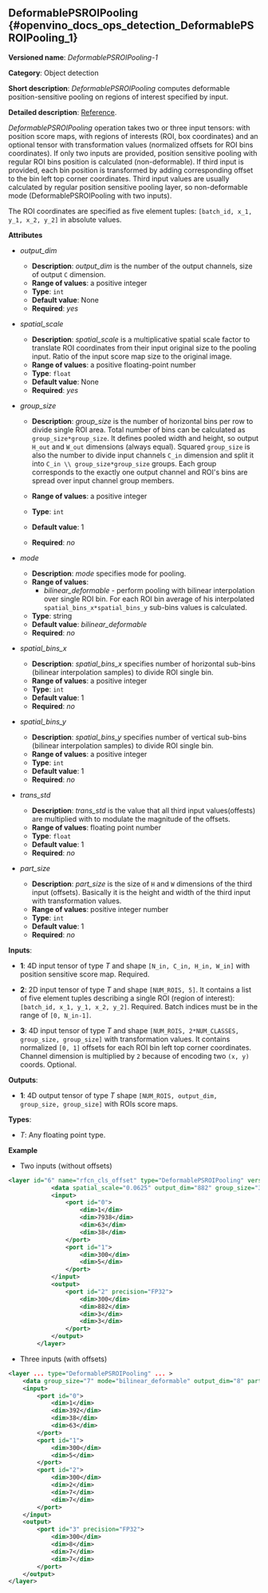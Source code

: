 ## DeformablePSROIPooling <a name="DeformablePSROIPooling"></a> {#openvino_docs_ops_detection_DeformablePSROIPooling_1}

**Versioned name**: *DeformablePSROIPooling-1*

**Category**: Object detection

**Short description**: *DeformablePSROIPooling* computes deformable position-sensitive pooling on regions of interest specified by input.

**Detailed description**: [Reference](https://arxiv.org/abs/1703.06211).

*DeformablePSROIPooling* operation takes two or three input tensors: with position score maps, with regions of interests (ROI, box coordinates) and an optional tensor with transformation values (normalized offsets for ROI bins coordinates).
If only two inputs are provided, position sensitive pooling with regular ROI bins position is calculated (non-deformable).
If third input is provided, each bin position is transformed by adding corresponding offset to the bin left top corner coordinates. Third input values are usually calculated by regular position sensitive pooling layer, so non-deformable mode (DeformablePSROIPooling with two inputs).

The ROI coordinates are specified as five element tuples: `[batch_id, x_1, y_1, x_2, y_2]` in absolute values.


**Attributes**

* *output_dim*

  * **Description**: *output_dim* is the number of the output channels, size of output `C` dimension.
  * **Range of values**: a positive integer
  * **Type**: `int`
  * **Default value**: None
  * **Required**: *yes*

* *spatial_scale*

  * **Description**: *spatial_scale* is a multiplicative spatial scale factor to translate ROI coordinates from their input original size to the pooling input. Ratio of the input score map size to the original image. 
  * **Range of values**: a positive floating-point number
  * **Type**: `float`
  * **Default value**: None
  * **Required**: *yes*

* *group_size*

  * **Description**: *group_size* is the number of horizontal bins per row to divide single ROI area. Total number of bins can be calculated as `group_size*group_size`. It defines pooled width and height, so output `H_out` and `W_out` dimensions (always equal).
  Squared `group_size` is also the number to divide input channels `C_in` dimension and split it into `C_in \\ group_size*group_size` groups.
  Each group corresponds to the exactly one output channel and ROI's bins are spread over input channel group members.

  * **Range of values**: a positive integer
  * **Type**: `int`
  * **Default value**: 1
  * **Required**: *no*

* *mode*
  * **Description**: *mode* specifies mode for pooling.
  * **Range of values**:
    * *bilinear_deformable* - perform pooling with bilinear interpolation over single ROI bin. For each ROI bin average of his interpolated `spatial_bins_x*spatial_bins_y` sub-bins values is calculated.
  * **Type**: string
  * **Default value**: *bilinear_deformable*
  * **Required**: *no*

* *spatial_bins_x*
  * **Description**: *spatial_bins_x* specifies number of horizontal sub-bins (bilinear interpolation samples) to divide ROI single bin.
  * **Range of values**: a positive integer
  * **Type**: `int`
  * **Default value**: 1
  * **Required**: *no*

* *spatial_bins_y*
  * **Description**: *spatial_bins_y* specifies number of vertical sub-bins (bilinear interpolation samples) to divide ROI single bin.
  * **Range of values**: a positive integer
  * **Type**: `int`
  * **Default value**: 1
  * **Required**: *no*

* *trans_std*
  * **Description**: *trans_std* is the value that all third input values(offests) are multiplied with to modulate the magnitude of the offsets.
  * **Range of values**: floating point number
  * **Type**: `float`
  * **Default value**: 1
  * **Required**: *no*

* *part_size*
  * **Description**: *part_size* is the size of `H` and `W` dimensions of the third input (offsets). Basically it is the height and width of the third input 
  with transformation values.
  * **Range of values**: positive integer number
  * **Type**: `int`
  * **Default value**: 1
  * **Required**: *no*

**Inputs**:

*   **1**: 4D input tensor of type *T* and shape `[N_in, C_in, H_in, W_in]` with position sensitive score map. Required.

*   **2**: 2D input tensor of type *T* and shape `[NUM_ROIS, 5]`. It contains a list of five element tuples describing a single ROI (region of interest): `[batch_id, x_1, y_1, x_2, y_2]`. Required.
Batch indices must be in the range of `[0, N_in-1]`.

*   **3**: 4D input tensor of type *T* and shape `[NUM_ROIS, 2*NUM_CLASSES, group_size, group_size]` with transformation values. It contains normalized `[0, 1]` offsets for each ROI bin left top corner coordinates. Channel dimension is multiplied by `2` because of encoding two `(x, y)` coords. Optional.

**Outputs**:
*   **1**: 4D output tensor of type *T* shape `[NUM_ROIS, output_dim, group_size, group_size]` with ROIs score maps.

**Types**:

* *T*: Any floating point type.
 

**Example**

* Two inputs (without offsets)
```xml
<layer id="6" name="rfcn_cls_offset" type="DeformablePSROIPooling" version="opset1">
			<data spatial_scale="0.0625" output_dim="882" group_size="3" mode="bilinear_deformable" spatial_bins_x="4" spatial_bins_y="4" pooled_width="3" pooled_height="3" trans_std="0.0" part_size="3"/>
			<input>
				<port id="0">
					<dim>1</dim>
					<dim>7938</dim>
					<dim>63</dim>
					<dim>38</dim>
				</port>
				<port id="1">
					<dim>300</dim>
					<dim>5</dim>
				</port>
			</input>
			<output>
				<port id="2" precision="FP32">
					<dim>300</dim>
					<dim>882</dim>
					<dim>3</dim>
					<dim>3</dim>
				</port>
			</output>
		</layer>
```
* Three inputs (with offsets)
```xml
<layer ... type="DeformablePSROIPooling" ... >
    <data group_size="7" mode="bilinear_deformable" output_dim="8" part_size="7" spatial_bins_x="4" spatial_bins_y="4" spatial_scale="0.0625" trans_std="0.1"/>
    <input>
        <port id="0">
            <dim>1</dim>
            <dim>392</dim>
            <dim>38</dim>
            <dim>63</dim>
        </port>
        <port id="1">
            <dim>300</dim>
            <dim>5</dim>
        </port>
        <port id="2">
            <dim>300</dim>
            <dim>2</dim>
            <dim>7</dim>
            <dim>7</dim>
        </port>
    </input>
    <output>
        <port id="3" precision="FP32">
            <dim>300</dim>
            <dim>8</dim>
            <dim>7</dim>
            <dim>7</dim>
        </port>
    </output>
</layer>
```
